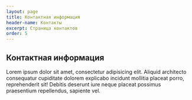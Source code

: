 ```yaml
---
layout: page
title: Контактная информация
header-name: Контакты
excerpt: Страница контактов
order: 5
---
```


## Контактная информация
<p>Lorem ipsum dolor sit amet, consectetur adipisicing elit. Aliquid architecto consequatur cupiditate dolorem explicabo incidunt mollitia placeat porro, reprehenderit sit! Debitis deserunt iure neque placeat possimus praesentium repellendus, sapiente vel.</p>
